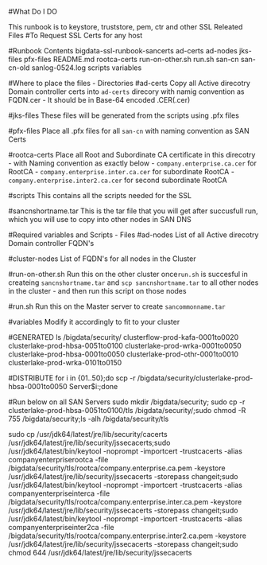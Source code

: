 #What Do I DO

This runbook is to keystore, truststore, pem, ctr and other SSL Releated Files
#To Request SSL Certs for any host



#Runbook Contents
bigdata-ssl-runbook-sancerts
	ad-certs
	ad-nodes
	jks-files
	pfx-files
	README.md
	rootca-certs
	run-on-other.sh
	run.sh
	san-cn
	san-cn-old
	sanlog-0524.log
	scripts
	variables


#Where to place the files - Directories
#ad-certs
Copy all Active direcotry Domain controller certs into `ad-certs` direcory with namig convention as FQDN.cer
	- It should be in Base-64 encoded .CER(.cer)

#jks-files
These files will be generated from the scripts using .pfx files

#pfx-files
Place all .pfx files for all `san-cn`  with naming convention as SAN Certs

#rootca-certs
Place all Root and Subordinate CA certificate in this direcotry
	- with Naming convention as exactly below
		- `company.enterprise.ca.cer` for RootCA
		- `company.enterprise.inter.ca.cer` for subordinate RootCA
		- `company.enterprise.inter2.ca.cer` for second subordinate RootCA

#scripts
This contains all the scripts needed for the SSL

#sancnshortname.tar
This is the tar file that you will get after succusfull run, which you will use to copy into other nodes in SAN DNS



#Required variables and Scripts - Files
#ad-nodes
List of all Active direcotry Domain controller FQDN's

#cluster-nodes
List of FQDN's for all nodes in the Cluster

#run-on-other.sh
Run this on the other cluster once`run.sh` is succesful in createing `sancnshortname.tar` and `scp sancnshortname.tar` to all other nodes in the cluster - and then run this script on those nodes

#run.sh
Run this on the Master server to create `sancommonname.tar`

#variables
Modify it accordingly to fit to your cluster

#GENERATED
ls /bigdata/security/
clusterflow-prod-kafa-0001to0020  clusterlake-prod-hbsa-0051to0100  clusterlake-prod-wrka-0001to0050
clusterlake-prod-hbsa-0001to0050  clusterlake-prod-othr-0001to0010  clusterlake-prod-wrka-0101to0150

#DISTRIBUTE
for i in {01..50};do scp -r /bigdata/security/clusterlake-prod-hbsa-0001to0050 Server$i:;done

#Run below on all SAN Servers
sudo mkdir /bigdata/security; sudo cp -r clusterlake-prod-hbsa-0051to0100/tls /bigdata/security/;sudo chmod -R 755 /bigdata/security;ls -alh /bigdata/security/tls

sudo cp /usr/jdk64/latest/jre/lib/security/cacerts /usr/jdk64/latest/jre/lib/security/jssecacerts;sudo /usr/jdk64/latest/bin/keytool -noprompt -importcert -trustcacerts -alias companyenterpriserootca -file /bigdata/security/tls/rootca/company.enterprise.ca.pem -keystore /usr/jdk64/latest/jre/lib/security/jssecacerts -storepass changeit;sudo /usr/jdk64/latest/bin/keytool -noprompt -importcert -trustcacerts -alias companyenterpriseinterca -file /bigdata/security/tls/rootca/company.enterprise.inter.ca.pem -keystore /usr/jdk64/latest/jre/lib/security/jssecacerts -storepass changeit;sudo /usr/jdk64/latest/bin/keytool -noprompt -importcert -trustcacerts -alias companyenterpriseinter2ca -file /bigdata/security/tls/rootca/company.enterprise.inter2.ca.pem -keystore /usr/jdk64/latest/jre/lib/security/jssecacerts -storepass changeit;sudo chmod 644 /usr/jdk64/latest/jre/lib/security/jssecacerts